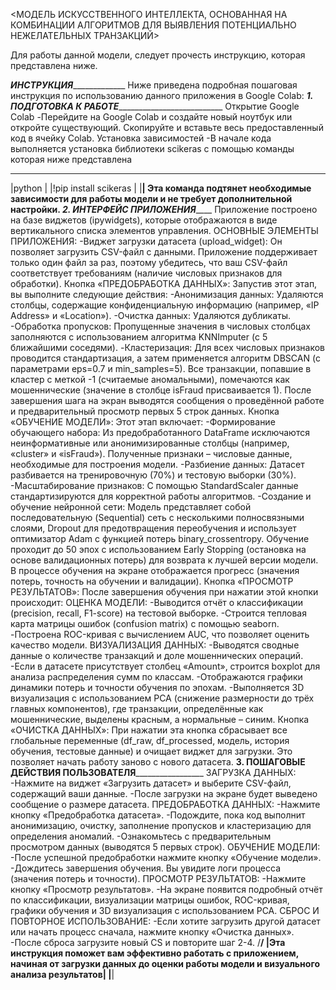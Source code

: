 <МОДЕЛЬ ИСКУССТВЕННОГО ИНТЕЛЛЕКТА, ОСНОВАННАЯ НА КОМБИНАЦИИ АЛГОРИТМОВ ДЛЯ ВЫЯВЛЕНИЯ ПОТЕНЦИАЛЬНО НЕЖЕЛАТЕЛЬНЫХ ТРАНЗАКЦИЙ>

Для работы данной модели, следует прочесть инструкцию, которая представлена ниже.

_____________________________________________ИНСТРУКЦИЯ__________________________________________________________
Ниже приведена подробная пошаговая инструкция по использованию данного приложения в Google Colab:
_____________________________________1. ПОДГОТОВКА К РАБОТЕ_______________________________________________________________
Открытие Google Colab 
-Перейдите на Google Colab и создайте новый ноутбук или откройте существующий. Скопируйте и вставьте весь предоставленный код в ячейку Colab.
Установка зависимостей
-В начале кода выполняется установка библиотеки scikeras с помощью команды которая ниже представлена
 ______________________
|python                |
|!pip install scikeras |
|______________________|
Эта команда подтянет необходимые зависимости для работы модели и не требует дополнительной настройки.
_____________________________________2. ИНТЕРФЕЙС ПРИЛОЖЕНИЯ_______________________________________________________________
Приложение построено на базе виджетов (ipywidgets), которые отображаются в виде вертикального списка элементов управления. 
ОСНОВНЫЕ ЭЛЕМЕНТЫ ПРИЛОЖЕНИЯ:
-Виджет загрузки датасета (upload_widget): Он позволяет загрузить CSV-файл с данными. Приложение поддерживает только один файл за раз, поэтому убедитесь, что ваш CSV-файл соответствует требованиям (наличие числовых признаков для обработки).
Кнопка «ПРЕДОБРАБОТКА ДАННЫХ»: Запустив этот этап, вы выполните следующие действия:
-Анонимизация данных: Удаляются столбцы, содержащие конфиденциальную информацию (например, «IP Address» и «Location»).
-Очистка данных: Удаляются дубликаты.
-Обработка пропусков: Пропущенные значения в числовых столбцах заполняются с использованием алгоритма KNNImputer (с 5 ближайшими соседями).
-Кластеризация: Для всех числовых признаков проводится стандартизация, а затем применяется алгоритм DBSCAN (с параметрами eps=0.7 и min_samples=5). Все транзакции, попавшие в кластер с меткой -1 (считаемые аномальными), помечаются как мошеннические (значение в столбце isFraud присваивается 1). После завершения шага на экран выводятся сообщения о проведённой работе и предварительный просмотр первых 5 строк данных.
Кнопка «ОБУЧЕНИЕ МОДЕЛИ»: Этот этап включает:
-Формирование обучающего набора: Из предобработанного DataFrame исключаются неинформативные или анонимизированные столбцы (например, «cluster» и «isFraud»). Полученные признаки – числовые данные, необходимые для построения модели.
-Разбиение данных: Датасет разбивается на тренировочную (70%) и тестовую выборки (30%).
-Масштабирование признаков: С помощью StandardScaler данные стандартизируются для корректной работы алгоритмов.
-Создание и обучение нейронной сети: Модель представляет собой последовательную (Sequential) сеть с несколькими полносвязными слоями, Dropout для предотвращения переобучения и использует оптимизатор Adam с функцией потерь binary_crossentropy. Обучение проходит до 50 эпох с использованием Early Stopping (остановка на основе валидационных потерь) для возврата к лучшей версии модели. В процессе обучения на экране отображается прогресс (значения потерь, точность на обучении и валидации).
Кнопка «ПРОСМОТР РЕЗУЛЬТАТОВ»: После завершения обучения при нажатии этой кнопки происходит:
ОЦЕНКА МОДЕЛИ:
-Выводится отчёт о классификации (precision, recall, F1-score) на тестовой выборке.
-Строится тепловая карта матрицы ошибок (confusion matrix) с помощью seaborn.
-Построена ROC-кривая с вычислением AUC, что позволяет оценить качество модели.
ВИЗУАЛИЗАЦИЯ ДАННЫХ:
-Выводятся сводные данные о количестве транзакций и доле мошеннических операций.
-Если в датасете присутствует столбец «Amount», строится boxplot для анализа распределения сумм по классам.
-Отображаются графики динамики потерь и точности обучения по эпохам.
-Выполняется 3D визуализация с использованием PCA (снижение размерности до трёх главных компонентов), где транзакции, определённые как мошеннические, выделены красным, а нормальные – синим.
Кнопка «ОЧИСТКА ДАННЫХ»: При нажатии эта кнопка сбрасывает все глобальные переменные (df_raw, df_processed, модель, история обучения, тестовые данные) и очищает виджет для загрузки. Это позволяет начать работу заново с нового датасета.
______________________________________3. ПОШАГОВЫЕ ДЕЙСТВИЯ ПОЛЬЗОВАТЕЛЯ_______________________________________________________
ЗАГРУЗКА ДАННЫХ:
-Нажмите на виджет «Загрузить датасет» и выберите CSV-файл, содержащий ваши данные.
-После загрузки на экране будет выведено сообщение о размере датасета.
ПРЕДОБРАБОТКА ДАННЫХ:
-Нажмите кнопку «Предобработка датасета».
-Подождите, пока код выполнит анонимизацию, очистку, заполнение пропусков и кластеризацию для определения аномалий.
-Ознакомьтесь с предварительным просмотром данных (выводятся 5 первых строк).
ОБУЧЕНИЕ МОДЕЛИ:
-После успешной предобработки нажмите кнопку «Обучение модели».
-Дождитесь завершения обучения. Вы увидите логи процесса (значения потерь и точности).
ПРОСМОТР РЕЗУЛЬТАТОВ:
-Нажмите кнопку «Просмотр результатов».
-На экране появится подробный отчёт по классификации, визуализации матрицы ошибок, ROC-кривая, графики обучения и 3D визуализация с использованием PCA.
СБРОС И ПОВТОРНОЕ ИСПОЛЬЗОВАНИЕ:
-Если хотите загрузить другой датасет или начать процесс сначала, нажмите кнопку «Очистка данных».
-После сброса загрузите новый CS и повторите шаг 2-4.
/__________________________________________________________________________________________________________________________________________________/
|Эта инструкция поможет вам эффективно работать с приложением, начиная от загрузки данных до оценки работы модели и визуального анализа результатов|
|__________________________________________________________________________________________________________________________________________________|
